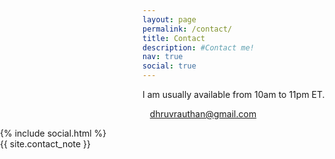 ```yaml
---
layout: page
permalink: /contact/
title: Contact
description: #Contact me!
nav: true
social: true
---
```


I am usually available from 10am to 11pm ET.

<i class="fas fa-envelope" style="color:#2698BA; text-align : center;"></i>&nbsp;&nbsp; [dhruvrauthan@gmail.com](mailto:dhruvrauthan@gmail.com)

<!-- <i class="fas fa-phone fa-flip-horizontal" style="color:#2698BA"></i>&nbsp;&nbsp; [+91 9718301601](tel:+919718301601) -->


<div class="social" style= "position: absolute; left:0; right:0; ">
    <div class="contact-icons">
        {% include social.html %}
    </div>
    <div class="contact-note">
        {{ site.contact_note }}
    </div>
</div>
